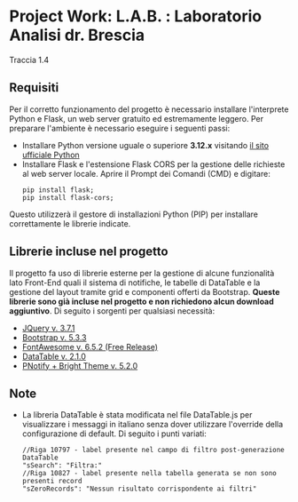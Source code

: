 # Project Work: L.A.B. : Laboratorio Analisi dr. Brescia
Traccia 1.4

## Requisiti
Per il corretto funzionamento del progetto è necessario installare l'interprete Python e Flask, un web server gratuito ed estremamente leggero.
Per preparare l'ambiente è necessario eseguire i seguenti passi:
- Installare Python versione uguale o superiore **3.12.x** visitando [il sito ufficiale Python](https://www.python.org/downloads/)
- Installare Flask e l'estensione Flask CORS per la gestione delle richieste al web server locale. Aprire il Prompt dei Comandi (CMD) e digitare:
  ```
  pip install flask;
  pip install flask-cors;
  ```
Questo utilizzerà il gestore di installazioni Python (PIP) per installare correttamente le librerie indicate.

## Librerie incluse nel progetto
Il progetto fa uso di librerie esterne per la gestione di alcune funzionalità lato Front-End quali il sistema di notifiche, le tabelle di DataTable e la gestione del layout tramite grid e componenti offerti da Bootstrap.
**Queste librerie sono già incluse nel progetto e non richiedono alcun download aggiuntivo**. Di seguito i sorgenti per qualsiasi necessità:
- [JQuery v. 3.7.1](https://jquery.com/download/)
- [Bootstrap v. 5.3.3](https://getbootstrap.com/docs/5.3/getting-started/download/)
- [FontAwesome v. 6.5.2 (Free Release)](https://fontawesome.com/start)
- [DataTable v. 2.1.0](https://datatables.net/download/)
- [PNotify + Bright Theme v. 5.2.0](https://github.com/sciactive/pnotify/blob/master/README.md)
 
## Note
- La libreria DataTable è stata modificata nel file DataTable.js per visualizzare i messaggi in italiano senza dover utilizzare l'override della configurazione di default. Di seguito i punti variati:
  ```
  //Riga 10797 - label presente nel campo di filtro post-generazione DataTable
  "sSearch": "Filtra:"
  //Riga 10827 - label presente nella tabella generata se non sono presenti record
  "sZeroRecords": "Nessun risultato corrispondente ai filtri"
  ``` 
 
